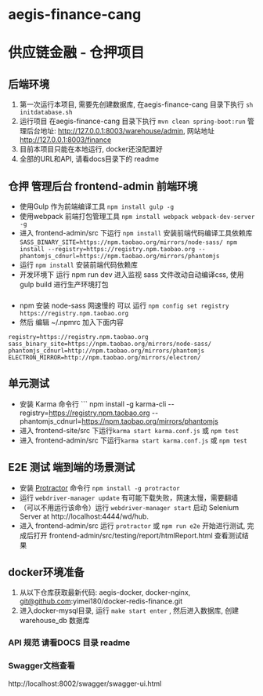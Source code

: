 # aegis-finance-cang
# 供应链金融 - 仓押项目

## 后端环境

1. 第一次运行本项目, 需要先创建数据库, 在aegis-finance-cang 目录下执行 ``` sh initdatabase.sh ```
2. 运行项目 在aegis-finance-cang 目录下执行 ``` mvn clean spring-boot:run ``` 管理后台地址: http://127.0.0.1:8003/warehouse/admin, 网站地址 http://127.0.0.1:8003/finance
3. 目前本项目只能在本地运行, docker还没配置好
4. 全部的URL和API, 请看docs目录下的 readme



## 仓押 管理后台 frontend-admin 前端环境

- 使用Gulp 作为前端编译工具  ``` npm install gulp -g ```  
- 使用webpack 前端打包管理工具  ``` npm install webpack webpack-dev-server -g ``` 
- 进入 frontend-admin/src 下运行 ``` npm install ```  安装前端代码编译工具依赖库 ``` SASS_BINARY_SITE=https://npm.taobao.org/mirrors/node-sass/ npm install --registry=https://registry.npm.taobao.org --phantomjs_cdnurl=https://npm.taobao.org/mirrors/phantomjs ```
- 运行 ``` npm install ```  安装前端代码依赖库
- 开发环境下 运行 npm run dev 进入监视 sass 文件改动自动编译css, 使用 gulp build 进行生产环境打包





### 
- npm 安装 node-sass 网速慢的 可以 运行 ```npm config set registry https://registry.npm.taobao.org```  
- 然后 编辑 ~/.npmrc 加入下面内容
```
registry=https://registry.npm.taobao.org
sass_binary_site=https://npm.taobao.org/mirrors/node-sass/
phantomjs_cdnurl=http://npm.taobao.org/mirrors/phantomjs
ELECTRON_MIRROR=http://npm.taobao.org/mirrors/electron/
```

## 单元测试 

- 安装 Karma 命令行 ``` npm install -g karma-cli --registry=https://registry.npm.taobao.org --phantomjs_cdnurl=https://npm.taobao.org/mirrors/phantomjs
- 进入 frontend-site/src 下运行``` karma start karma.conf.js ``` 或 ``` npm test ```
- 进入 frontend-admin/src 下运行``` karma start karma.conf.js ``` 或 ``` npm test ```


## E2E 测试 端到端的场景测试 

- 安装 [Protractor](http://www.protractortest.org/) 命令行 ``` npm install -g protractor ```
- 运行 ``` webdriver-manager update ```  有可能下载失败，网速太慢，需要翻墙
- （可以不用运行该命令）运行 ``` webdriver-manager start ```  启动 Selenium Server at http://localhost:4444/wd/hub.
- 进入 frontend-admin/src 运行 ``` protractor ``` 或 ``` npm run e2e ``` 开始进行测试, 完成后打开 frontend-admin/src/testing/report/htmlReport.html 查看测试结果                                  



## docker环境准备
1. 从以下仓库获取最新代码: aegis-docker, docker-nginx, git@github.com:yimei180/docker-redis-finance.git
2. 进入docker-mysql目录, 运行 ```make start enter``` , 然后进入数据库, 创建 warehouse_db 数据库






### API 规范 请看DOCS 目录 readme


### Swagger文档查看
http://localhost:8002/swagger/swagger-ui.html
